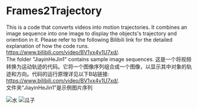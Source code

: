# Frames2Trajectory
This is a code that converts videos into motion trajectories. It combines an image sequence into one image to display the objects's trajectory and oriention in it. Please refer to the following Bilibili link for the detailed explanation of how the code runs. <br />
https://www.bilibili.com/video/BV1vx4y1U7xd/. <br />
The folder "JiayinHeJin1" contains sample image sequences.
这是一个将视频转换为运动轨迹的代码。它将一个图像序列组合成一个图像，以显示其中对象的轨迹和方向。代码的运行原理详见以下B站链接: <br />
https://www.bilibili.com/video/BV1vx4y1U7xd/. <br />
文件夹“JiayinHeJin1”是示例图片序列

![水](https://github.com/Beyand-Liu/Frames2Trajectory/assets/54300456/debd3f12-9e0f-4032-94e1-1204f36ccace)  ![瓜子](https://github.com/Beyand-Liu/Frames2Trajectory/assets/54300456/4a97533a-6e98-435c-a52c-dfce38b92f26)

